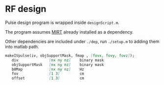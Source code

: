 # RF design

Pulse design program is wrapped inside `designScript.m`.

The program assumes [MIRT](https://github.com/JeffFessler/mirt) already installed as a dependency.

Other dependencies are included under `./dep`, run `./setup.m` to adding them into matlab path.

```md
makeIVpulse(iv, objSupportMask, fmap , [fovx, fovy, fovz]);
   div              [nx ny nz]    binary mask
   objSupportMask   [nx ny nz]    binary mask
   b0Map            [nx ny nz]    Hz
   fov              [1 3]         cm
   offset           [1 3]         cm
```
